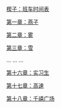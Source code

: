 [楔子：班车时间表](https://github.com/yidingcn/novel/blob/master/%E6%A5%94%E5%AD%90%EF%BC%9A%E7%8F%AD%E8%BD%A6%E6%97%B6%E9%97%B4%E8%A1%A8.md)

[第一章：燕子](https://github.com/yidingcn/novel/blob/master/%E7%AC%AC%E4%B8%80%E7%AB%A0%EF%BC%9A%E7%87%95%E5%AD%90.md)

[第二章：雾](https://github.com/yidingcn/novel/blob/master/%E7%AC%AC%E4%BA%8C%E7%AB%A0%EF%BC%9A%E9%9B%BE.md)

[第三章：雪](https://github.com/yidingcn/novel/blob/master/%E7%AC%AC%E4%B8%89%E7%AB%A0%EF%BC%9A%E9%9B%AA.md)

...
...
...

[第十六章：实习生](https://github.com/yidingcn/novel/blob/master/%E7%AC%AC%E5%8D%81%E5%85%AD%E7%AB%A0%EF%BC%9A%E5%AE%9E%E4%B9%A0%E7%94%9F.md)

[第十七章：高速](https://github.com/yidingcn/novel/blob/master/%E7%AC%AC%E5%8D%81%E4%B8%83%E7%AB%A0%EF%BC%9A%E9%AB%98%E9%80%9F.md)

[第十八章：千禧广场](https://github.com/yidingcn/novel/blob/master/%E7%AC%AC%E5%8D%81%E5%85%AB%E7%AB%A0%EF%BC%9A%E5%8D%83%E7%A6%A7%E5%B9%BF%E5%9C%BA.md)
